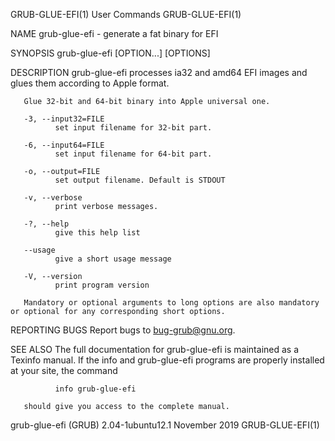 GRUB-GLUE-EFI(1)                                                                                User Commands                                                                                GRUB-GLUE-EFI(1)

NAME
       grub-glue-efi - generate a fat binary for EFI

SYNOPSIS
       grub-glue-efi [OPTION...] [OPTIONS]

DESCRIPTION
       grub-glue-efi processes ia32 and amd64 EFI images and glues them according to Apple format.

       Glue 32-bit and 64-bit binary into Apple universal one.

       -3, --input32=FILE
              set input filename for 32-bit part.

       -6, --input64=FILE
              set input filename for 64-bit part.

       -o, --output=FILE
              set output filename. Default is STDOUT

       -v, --verbose
              print verbose messages.

       -?, --help
              give this help list

       --usage
              give a short usage message

       -V, --version
              print program version

       Mandatory or optional arguments to long options are also mandatory or optional for any corresponding short options.

REPORTING BUGS
       Report bugs to <bug-grub@gnu.org>.

SEE ALSO
       The full documentation for grub-glue-efi is maintained as a Texinfo manual.  If the info and grub-glue-efi programs are properly installed at your site, the command

              info grub-glue-efi

       should give you access to the complete manual.

grub-glue-efi (GRUB) 2.04-1ubuntu12.1                                                           November 2019                                                                                GRUB-GLUE-EFI(1)
